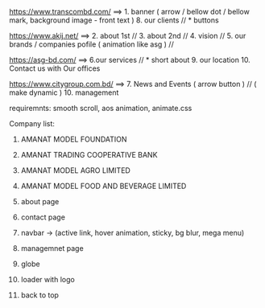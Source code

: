 https://www.transcombd.com/     ==> 	1. banner ( arrow / bellow dot / bellow mark, background image - front text )
										8. our clients //
										* buttons

https://www.akij.net/ 		    ==> 	2. about 1st //
					                    3. about 2nd //
					                    4. vision //
					                    5. our brands / companies pofile ( animation like asg ) //


https://asg-bd.com/		        ==>     6.our services //
										* short about
										9. our location
										10. Contact us with Our offices 



https://www.citygroup.com.bd/	==> 	7. News and Events ( arrow button ) // ( make dynamic )
					                    10. management
					


requiremnts: smooth scroll, aos animation, animate.css

Company list:
1. AMANAT MODEL FOUNDATION 
2. AMANAT TRADING COOPERATIVE BANK 
3. AMANAT MODEL AGRO LIMITED 
4. AMANAT MODEL FOOD AND BEVERAGE LIMITED 









1. about page
2. contact page
3. navbar -> (active link, hover animation, sticky, bg blur, mega menu)
4. managemnet page
5. globe
6. loader with logo
7. back to top
